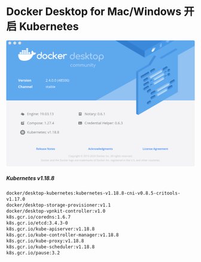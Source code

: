 # Docker Desktop for Mac/Windows 开启 Kubernetes



![docker-desktop-version](assets/docker-desktop-version.png)

##### Kubernetes v1.18.8

```
docker/desktop-kubernetes:kubernetes-v1.18.8-cni-v0.8.5-critools-v1.17.0
docker/desktop-storage-provisioner:v1.1
docker/desktop-vpnkit-controller:v1.0
k8s.gcr.io/coredns:1.6.7
k8s.gcr.io/etcd:3.4.3-0
k8s.gcr.io/kube-apiserver:v1.18.8
k8s.gcr.io/kube-controller-manager:v1.18.8
k8s.gcr.io/kube-proxy:v1.18.8
k8s.gcr.io/kube-scheduler:v1.18.8
k8s.gcr.io/pause:3.2
```
